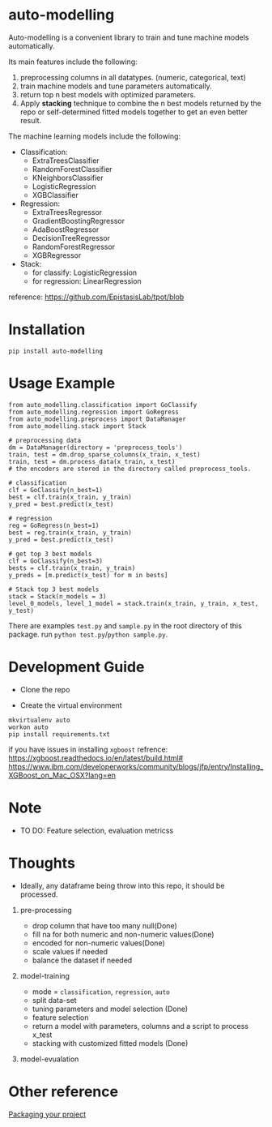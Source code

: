# auto-modelling

Auto-modelling is a convenient library to train and tune machine models automatically.

Its main features include the following:

1. preprocessing columns in all datatypes. (numeric, categorical, text)
2. train machine models and tune parameters automatically.
3. return top n best models with optimized parameters.
4. Apply **stacking** technique to combine the n best models returned by the repo or self-determined fitted models together to get an even better result.

The machine learning models include the following:
- Classification:
    - ExtraTreesClassifier
    - RandomForestClassifier
    - KNeighborsClassifier
    - LogisticRegression
    - XGBClassifier
- Regression:
    - ExtraTreesRegressor
    - GradientBoostingRegressor
    - AdaBoostRegressor
    - DecisionTreeRegressor
    - RandomForestRegressor
    - XGBRegressor
- Stack:
    - for classify: LogisticRegression
    - for regression: LinearRegression

reference: https://github.com/EpistasisLab/tpot/blob

# Installation

`pip install auto-modelling`

# Usage Example
```
from auto_modelling.classification import GoClassify
from auto_modelling.regression import GoRegress
from auto_modelling.preprocess import DataManager
from auto_modelling.stack import Stack

# preprocessing data
dm = DataManager(directory = 'preprocess_tools')
train, test = dm.drop_sparse_columns(x_train, x_test)
train, test = dm.process_data(x_train, x_test)
# the encoders are stored in the directory called preprocess_tools.

# classification
clf = GoClassify(n_best=1)
best = clf.train(x_train, y_train)
y_pred = best.predict(x_test)

# regression
reg = GoRegress(n_best=1)
best = reg.train(x_train, y_train)
y_pred = best.predict(x_test)

# get top 3 best models
clf = GoClassify(n_best=3)
bests = clf.train(x_train, y_train)
y_preds = [m.predict(x_test) for m in bests]

# Stack top 3 best models
stack = Stack(n_models = 3)
level_0_models, level_1_model = stack.train(x_train, y_train, x_test, y_test)
```

There are examples `test.py` and `sample.py` in the root directory of this package. run
`python test.py`/`python sample.py`.

# Development Guide

- Clone the repo

- Create the virtual environment
```
mkvirtualenv auto
workon auto
pip install requirements.txt
```
if you have issues in installing `xgboost` 
refrence: 
https://xgboost.readthedocs.io/en/latest/build.html#
https://www.ibm.com/developerworks/community/blogs/jfp/entry/Installing_XGBoost_on_Mac_OSX?lang=en

# Note

- TO DO: Feature selection, evaluation metricss

# Thoughts

- Ideally, any dataframe being throw into this repo, it should be processed.

1. pre-processing 

    - drop column that have too many null(Done)
    - fill na for both numeric and non-numeric values(Done)
    - encoded for non-numeric values(Done)
    - scale values if needed
    - balance the dataset if needed

2. model-training

    - mode = `classification`, `regression`, `auto`
    - split data-set
    - tuning parameters and model selection (Done)
    - feature selection
    - return a model with parameters, columns and a script to process x_test
    - stacking with customized fitted models (Done)

3. model-evualation
# Other reference

[Packaging your project](https://packaging.python.org/tutorials/packaging-projects/)